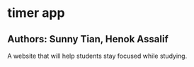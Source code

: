 # timer app

## Authors: Sunny Tian, Henok Assalif

A website that will help students stay focused while studying.
